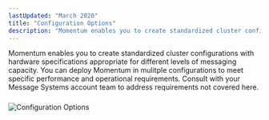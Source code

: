 ```yaml
---
lastUpdated: "March 2020"
title: "Configuration Options"
description: "Momentum enables you to create standardized cluster configurations with hardware specifications appropriate for different levels of messaging capacity You can deploy Momentum in mulitple configurations to meet specific performance and operational requirements Consult with your Message Systems account team to address requirements not covered here Figure 5 1 Configuration Options..."
---
```


Momentum enables you to create standardized cluster configurations with hardware specifications appropriate for different levels of messaging capacity. You can deploy Momentum in mulitple configurations to meet specific performance and operational requirements. Consult with your Message Systems account team to address requirements not covered here.

### <a name="config.image"></a> 

<a name="config_options.image"></a> 


![Configuration Options](images/config_options.png)